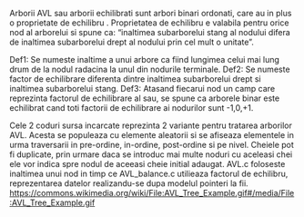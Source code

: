 Arborii AVL sau arborii echilibrati sunt arbori binari ordonati, care au in plus o
proprietate de echilibru .
Proprietatea de echilibru e valabila pentru orice nod al arborelui si spune ca: “inaltimea
subarborelui stang al nodului difera de inaltimea subarborelui drept al nodului prin cel
mult o unitate”.

Def1: Se numeste inaltime a unui arbore ca fiind lungimea celui mai lung drum de la
nodul radacina la unul din nodurile terminale.
Def2: Se numeste factor de echilibrare diferenta dintre inaltimea subarborelui drept si
inaltimea subarborelui stang.
Def3: Atasand fiecarui nod un camp care reprezinta factorul de echilibrare al sau, se
spune ca arborele binar este echilibrat cand toti factorii de echilibrare ai nodurilor sunt
-1,0,+1.

Cele 2 coduri sursa incarcate reprezinta 2 variante pentru tratarea arborilor AVL. Acesta se populeaza cu elemente aleatorii si se afiseaza elementele in urma traversarii in pre-ordine, in-ordine, post-ordine si pe nivel. Cheiele pot fi duplicate, prin urmare daca se introduc mai multe noduri cu aceleasi chei ele vor indica spre nodul de aceeasi cheie initial adaugat. AVL.c foloseste inaltimea unui nod  in timp ce AVL_balance.c utilieaza factorul de echilibru, reprezentarea datelor realizandu-se dupa modelul pointeri la fii.
https://commons.wikimedia.org/wiki/File:AVL_Tree_Example.gif#/media/File:AVL_Tree_Example.gif

